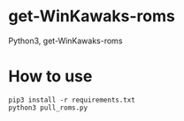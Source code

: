# get-WinKawaks-roms
Python3, get-WinKawaks-roms
# How to use
```
pip3 install -r requirements.txt
python3 pull_roms.py
```
